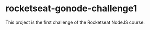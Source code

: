 # rocketseat-gonode-challenge1
This project is the first challenge of the Rocketseat NodeJS course.
